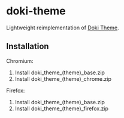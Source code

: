# doki-theme
Lightweight reimplementation of [Doki Theme](https://github.com/doki-theme/).

## Installation
Chromium:
1. Install doki_theme_(theme)_base.zip
2. Install doki_theme_(theme)_chrome.zip

Firefox:
1. Install doki_theme_(theme)_base.zip
2. Install doki_theme_(theme)_firefox.zip
